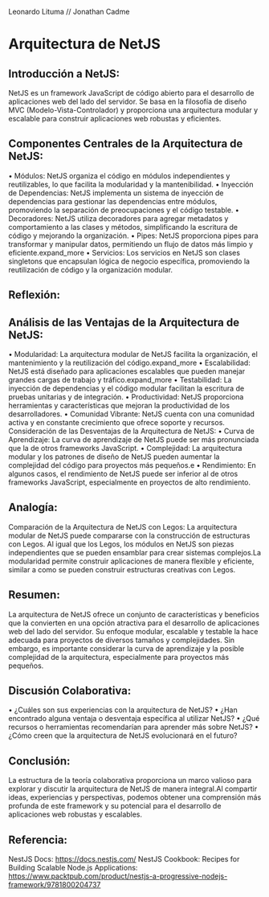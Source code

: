 Leonardo Lituma // Jonathan Cadme

# Arquitectura de NetJS

## Introducción a NetJS:
NetJS es un framework JavaScript de código abierto para el desarrollo de aplicaciones web del lado del servidor. Se basa en la filosofía de diseño MVC (Modelo-Vista-Controlador) y proporciona una arquitectura modular y escalable para construir aplicaciones web robustas y eficientes.

## Componentes Centrales de la Arquitectura de NetJS:
•	Módulos: NetJS organiza el código en módulos independientes y reutilizables, lo que facilita la modularidad y la mantenibilidad.
•	Inyección de Dependencias: NetJS implementa un sistema de inyección de dependencias para gestionar las dependencias entre módulos, promoviendo la separación de preocupaciones y el código testable.
•	Decoradores: NetJS utiliza decoradores para agregar metadatos y comportamiento a las clases y métodos, simplificando la escritura de código y mejorando la organización.
•	Pipes: NetJS proporciona pipes para transformar y manipular datos, permitiendo un flujo de datos más limpio y eficiente.expand_more
•	Servicios: Los servicios en NetJS son clases singletons que encapsulan lógica de negocio específica, promoviendo la reutilización de código y la organización modular.

## Reflexión:

## Análisis de las Ventajas de la Arquitectura de NetJS:
•	Modularidad: La arquitectura modular de NetJS facilita la organización, el mantenimiento y la reutilización del código.expand_more
•	Escalabilidad: NetJS está diseñado para aplicaciones escalables que pueden manejar grandes cargas de trabajo y tráfico.expand_more
•	Testabilidad: La inyección de dependencias y el código modular facilitan la escritura de pruebas unitarias y de integración.
•	Productividad: NetJS proporciona herramientas y características que mejoran la productividad de los desarrolladores.
•	Comunidad Vibrante: NetJS cuenta con una comunidad activa y en constante crecimiento que ofrece soporte y recursos.
Consideración de las Desventajas de la Arquitectura de NetJS:
•	Curva de Aprendizaje: La curva de aprendizaje de NetJS puede ser más pronunciada que la de otros frameworks JavaScript.
•	Complejidad: La arquitectura modular y los patrones de diseño de NetJS pueden aumentar la complejidad del código para proyectos más pequeños.e
•	Rendimiento: En algunos casos, el rendimiento de NetJS puede ser inferior al de otros frameworks JavaScript, especialmente en proyectos de alto rendimiento.

## Analogía:
Comparación de la Arquitectura de NetJS con Legos:
La arquitectura modular de NetJS puede compararse con la construcción de estructuras con Legos. Al igual que los Legos, los módulos en NetJS son piezas independientes que se pueden ensamblar para crear sistemas complejos.La modularidad permite construir aplicaciones de manera flexible y eficiente, similar a como se pueden construir estructuras creativas con Legos.

## Resumen:
La arquitectura de NetJS ofrece un conjunto de características y beneficios que la convierten en una opción atractiva para el desarrollo de aplicaciones web del lado del servidor. Su enfoque modular, escalable y testable la hace adecuada para proyectos de diversos tamaños y complejidades. Sin embargo, es importante considerar la curva de aprendizaje y la posible complejidad de la arquitectura, especialmente para proyectos más pequeños.

## Discusión Colaborativa:
•	¿Cuáles son sus experiencias con la arquitectura de NetJS?
•	¿Han encontrado alguna ventaja o desventaja específica al utilizar NetJS?
•	¿Qué recursos o herramientas recomendarían para aprender más sobre NetJS?
•	¿Cómo creen que la arquitectura de NetJS evolucionará en el futuro?

## Conclusión:
La estructura de la teoría colaborativa proporciona un marco valioso para explorar y discutir la arquitectura de NetJS de manera integral.Al compartir ideas, experiencias y perspectivas, podemos obtener una comprensión más profunda de este framework y su potencial para el desarrollo de aplicaciones web robustas y escalables.

## Referencia:
NestJS Docs: https://docs.nestjs.com/
NestJS Cookbook: Recipes for Building Scalable Node.js Applications: https://www.packtpub.com/product/nestjs-a-progressive-nodejs-framework/9781800204737

